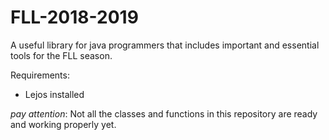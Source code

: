 # FLL-2018-2019
A useful library for java programmers that includes important and essential tools for the FLL season.

Requirements:
 - Lejos installed
 
*pay attention*:
Not all the classes and functions in this repository are ready and working properly yet.
